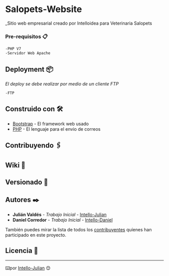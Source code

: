 # Salopets-Website

_Sitio web empresarial creado por Intelloidea para Veterinaria Salopets

### Pre-requisitos 📋
```
-PHP V7
-Servidor Web Apache
```
## Deployment 📦

_El deploy se debe realizar por medio de un cliente FTP_
```
-FTP
```

## Construido con 🛠️

* [Bootstrap](https://getbootstrap.com/) - El framework web usado
* [PHP](https://www.php.net/) - El lenguaje para el envio de correos


## Contribuyendo 🖇️


## Wiki 📖


## Versionado 📌


## Autores ✒️

* **Julián Valdés** - *Trabajo Inicial* - [Intello-Julian](https://github.com/Intello-Idea)
* **Daniel Corredor** - *Trabajo Inicial* - [Intello-Daniel](https://github.com/Intello-Daniel)

También puedes mirar la lista de todos los [contribuyentes](https://github.com/your/project/contributors) quíenes han participado en este proyecto. 

## Licencia 📄




---
⌨️por [Intello-Julian](https://github.com/Intello-Julian) 😊
